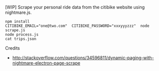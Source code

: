 [WIP] Scrape your personal ride data from the citibike website using nightmare.js.

```
npm install
CITIBIKE_EMAIL="one@two.com"  CITIBIKE_PASSWORD="xxxyyyzzz"  node scrape.js
node process.js
cat trips.json
```

Credits

* http://stackoverflow.com/questions/34596811/dynamic-paging-with-nightmare-electron-page-scrape
